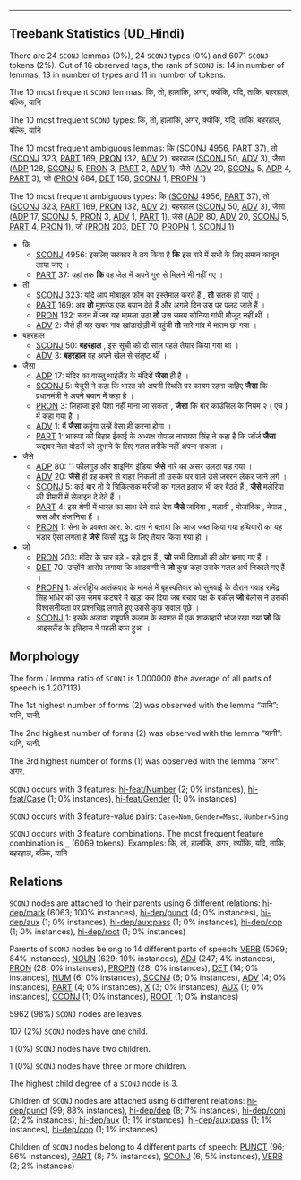 

--------------------------------------------------------------------------------

## Treebank Statistics (UD_Hindi)

There are 24 `SCONJ` lemmas (0%), 24 `SCONJ` types (0%) and 6071 `SCONJ` tokens (2%).
Out of 16 observed tags, the rank of `SCONJ` is: 14 in number of lemmas, 13 in number of types and 11 in number of tokens.

The 10 most frequent `SCONJ` lemmas: कि, तो, हालांकि, अगर, क्योंकि, यदि, ताकि, बहरहाल, बल्कि, यानि

The 10 most frequent `SCONJ` types:  कि, तो, हालांकि, अगर, क्योंकि, यदि, ताकि, बहरहाल, बल्कि, यानि

The 10 most frequent ambiguous lemmas: कि ([SCONJ]() 4956, [PART]() 37), तो ([SCONJ]() 323, [PART]() 169, [PRON]() 132, [ADV]() 2), बहरहाल ([SCONJ]() 50, [ADV]() 3), जैसा ([ADP]() 128, [SCONJ]() 5, [PRON]() 3, [PART]() 2, [ADV]() 1), जैसे ([ADV]() 20, [SCONJ]() 5, [ADP]() 4, [PART]() 3), जो ([PRON]() 684, [DET]() 158, [SCONJ]() 1, [PROPN]() 1)

The 10 most frequent ambiguous types:  कि ([SCONJ]() 4956, [PART]() 37), तो ([SCONJ]() 323, [PART]() 169, [PRON]() 132, [ADV]() 2), बहरहाल ([SCONJ]() 50, [ADV]() 3), जैसा ([ADP]() 17, [SCONJ]() 5, [PRON]() 3, [ADV]() 1, [PART]() 1), जैसे ([ADP]() 80, [ADV]() 20, [SCONJ]() 5, [PART]() 4, [PRON]() 1), जो ([PRON]() 203, [DET]() 70, [PROPN]() 1, [SCONJ]() 1)


* कि
  * [SCONJ]() 4956: इसलिए सरकार ने तय किया है <b>कि</b> इस बारे में सभी के लिए समान कानून लाया जाए ।
  * [PART]() 37: यहां तक <b>कि</b> वह जेल में अपने गुरु से मिलने भी नहीं गए ।
* तो
  * [SCONJ]() 323: यदि आप मोबाइल फोन का इस्तेमाल करते हैं , <b>तो</b> सतर्क हो जाएं ।
  * [PART]() 169: अब <b>तो</b> मुशर्रफ एक बयान देते हैं और अगले दिन उस पर पलट जाते हैं ।
  * [PRON]() 132: सदन में जब यह मामला उठा <b>तो</b> उस समय सोनिया गांधी मौजूद नहीं थीं ।
  * [ADV]() 2: जैसे ही यह खबर गांव खांडाखेड़ी में पहुंची <b>तो</b> सारे गांव में मातम छा गया ।
* बहरहाल
  * [SCONJ]() 50: <b>बहरहाल</b> , इस सूची को दो साल पहले तैयार किया गया था ।
  * [ADV]() 3: <b>बहरहाल</b> वह अपने खेल से संतुष्ट थीं ।
* जैसा
  * [ADP]() 17: मंदिर का वास्‍तु थाईलैंड के मंदिरों <b>जैसा</b> ही है ।
  * [SCONJ]() 5: येचुरी ने कहा कि भारत को अपनी स्थिति पर कायम रहना चाहिए <b>जैसा</b> कि प्रधानमंत्री ने अपने बयान में कहा है ।
  * [PRON]() 3: लिहाजा इसे पेशा नहीं माना जा सकता , <b>जैसा</b> कि बार काउंसिल के नियम २ ( एच ) में कहा गया है ।
  * [ADV]() 1: मैं <b>जैसा</b> कहूंगा उन्हें वैसा ही करना होगा ।
  * [PART]() 1: भाकपा की बिहार ईकाई के अध्यक्ष गोपाल नारायण सिंह ने कहा है कि जॉर्ज <b>जैसा</b> कद्दावर नेता वोटरों को लुभाने के लिए गलत तरीके नहीं अपना सकता ।
* जैसे
  * [ADP]() 80: '1 फीलगुड और शाइनिंग इंडिया <b>जैसे</b> नारे का असर उलटा पड़ गया ।
  * [ADV]() 20: <b>जैसे</b> ही वह कमरे से बाहर निकली तो उसके घर वाले उसे जबरन लेकर जाने लगे ।
  * [SCONJ]() 5: कई बार तो ये चिकित्सक मरीजों का गलत इलाज भी कर बैठते हैं , <b>जैसे</b> मलेरिया की बीमारी में सेलाइन दे देते हैं ।
  * [PART]() 4: इस श्रेणी में भारत का साथ देने वाले देश <b>जैसे</b> जांबिया , मलावी , मोजांबिक , नेपाल , रूस और तंजानिया हैं ।
  * [PRON]() 1: सेना के प्रवक्ता आर. के. दास ने बताया कि आज जब्त किया गया हथियारों का यह भंडार ऐसा लगता है <b>जैसे</b> किसी युद्ध के लिए तैयार किया गया हो ।
* जो
  * [PRON]() 203: मंदिर के चार बड़े - बड़े द्वार हैं , <b>जो</b> सभी दिशाओं की ओर बनाए गए हैं ।
  * [DET]() 70: उन्होंने आरोप लगाया कि आडवाणी ने <b>जो</b> कुछ कहा उसके गलत अर्थ निकाले गए हैं ।
  * [PROPN]() 1: अंतर्राष्ट्रीय आतंकवाद के मामले में बृहस्पतिवार को सुनवाई के दौरान गवाह रामेंद्र सिंह भांधेर को उस समय कटघरे में खड़ा कर दिया जब बचाव पक्ष के वकील <b>जो</b> बेलोस ने उसकी विश्वसनीयता पर प्रश्नचिह्न लगाते हुए उससे कुछ सवाल पूछे ।
  * [SCONJ]() 1: इसके अलावा राष्ट्रपति कलाम के स्वागत में एक शाकाहारी भोज रखा गया <b>जो</b> कि आइसलैंड के इतिहास में पहली दफा हुआ ।

## Morphology

The form / lemma ratio of `SCONJ` is 1.000000 (the average of all parts of speech is 1.207113).

The 1st highest number of forms (2) was observed with the lemma “यानि”: यानि, यानी.

The 2nd highest number of forms (2) was observed with the lemma “यानी”: यानि, यानी.

The 3rd highest number of forms (1) was observed with the lemma “अगर”: अगर.

`SCONJ` occurs with 3 features: [hi-feat/Number]() (2; 0% instances), [hi-feat/Case]() (1; 0% instances), [hi-feat/Gender]() (1; 0% instances)

`SCONJ` occurs with 3 feature-value pairs: `Case=Nom`, `Gender=Masc`, `Number=Sing`

`SCONJ` occurs with 3 feature combinations.
The most frequent feature combination is `_` (6069 tokens).
Examples: कि, तो, हालांकि, अगर, क्योंकि, यदि, ताकि, बहरहाल, बल्कि, यानि


## Relations

`SCONJ` nodes are attached to their parents using 6 different relations: [hi-dep/mark]() (6063; 100% instances), [hi-dep/punct]() (4; 0% instances), [hi-dep/aux]() (1; 0% instances), [hi-dep/aux:pass]() (1; 0% instances), [hi-dep/cop]() (1; 0% instances), [hi-dep/root]() (1; 0% instances)

Parents of `SCONJ` nodes belong to 14 different parts of speech: [VERB]() (5099; 84% instances), [NOUN]() (629; 10% instances), [ADJ]() (247; 4% instances), [PRON]() (28; 0% instances), [PROPN]() (28; 0% instances), [DET]() (14; 0% instances), [NUM]() (6; 0% instances), [SCONJ]() (6; 0% instances), [ADV]() (4; 0% instances), [PART]() (4; 0% instances), [X]() (3; 0% instances), [AUX]() (1; 0% instances), [CCONJ]() (1; 0% instances), [ROOT]() (1; 0% instances)

5962 (98%) `SCONJ` nodes are leaves.

107 (2%) `SCONJ` nodes have one child.

1 (0%) `SCONJ` nodes have two children.

1 (0%) `SCONJ` nodes have three or more children.

The highest child degree of a `SCONJ` node is 3.

Children of `SCONJ` nodes are attached using 6 different relations: [hi-dep/punct]() (99; 88% instances), [hi-dep/dep]() (8; 7% instances), [hi-dep/conj]() (2; 2% instances), [hi-dep/aux]() (1; 1% instances), [hi-dep/aux:pass]() (1; 1% instances), [hi-dep/cop]() (1; 1% instances)

Children of `SCONJ` nodes belong to 4 different parts of speech: [PUNCT]() (96; 86% instances), [PART]() (8; 7% instances), [SCONJ]() (6; 5% instances), [VERB]() (2; 2% instances)

